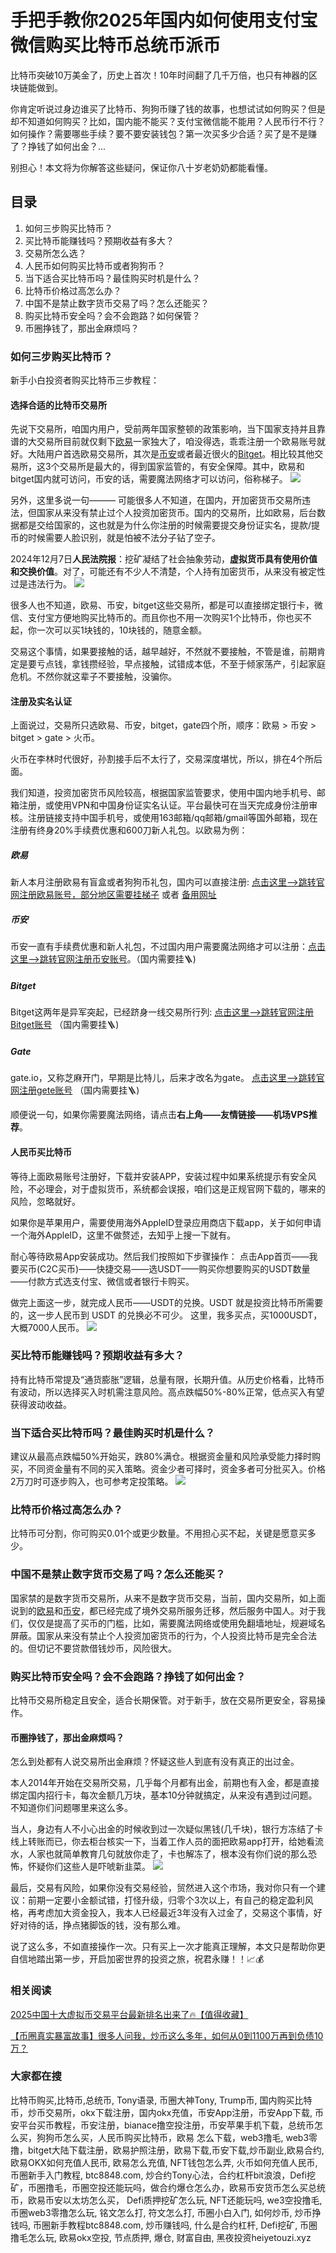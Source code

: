 # 手把手教你2025年国内如何使用支付宝微信购买比特币总统币派币
比特币突破10万美金了，历史上首次！10年时间翻了几千万倍，也只有神器的区块链能做到。

你肯定听说过身边谁买了比特币、狗狗币赚了钱的故事，也想试试如何购买？但是却不知道如何购买？比如，国内能不能买？支付宝微信能不能用？人民币行不行？如何操作？需要哪些手续？要不要安装钱包？第一次买多少合适？买了是不是赚了？挣钱了如何出金？... 

别担心！本文将为你解答这些疑问，保证你八十岁老奶奶都能看懂。

## 目录

1. 如何三步购买比特币？
2. 买比特币能赚钱吗？预期收益有多大？
3. 交易所怎么选？
4. 人民币如何购买比特币或者狗狗币？
5. 当下适合买比特币吗？最佳购买时机是什么？
6. 比特币价格过高怎么办？
7. 中国不是禁止数字货币交易了吗？怎么还能买？
8. 购买比特币安全吗？会不会跑路？如何保管？
9. 币圈挣钱了，那出金麻烦吗？

### 如何三步购买比特币？

新手小白投资者购买比特币三步教程：

#### 选择合适的比特币交易所
先说下交易所，咱国内用户，受前两年国家整顿的政策影响，当下国家支持并且靠谱的大交易所目前就仅剩下[欧易](https://www.chouyi.world/zh-hans/join/18639032)一家独大了，咱没得选，乖乖注册一个欧易账号就好。大陆用户首选欧易交易所，其次是[币安](https://accounts.binance.com/zh-CN/register?ref=36457687)或者最近很火的[Bitget](https://www.bitget.com/zh-CN/referral/register?from=referral&clacCode=VRNEYUTR)。相比较其他交易所，这3个交易所是最大的，得到国家监管的，有安全保障。其中，欧易和bitget国内就可访问，币安的话，需要魔法网络才可以访问，俗称梯子。
![](https://ac63e02.webp.li/ouyi-binance-bitget.png)


另外，这里多说一句——— 可能很多人不知道，在国内，开加密货币交易所违法，但国家从来没有禁止过个人投资加密货币。国内的交易所，比如欧易，后台数据都是交给国家的，这也就是为什么你注册的时候需要提交身份证实名，提款/提币的时候需要人脸识别，就是怕被不法分子钻了空子。

2024年12月7日**人民法院报**：挖矿凝结了社会抽象劳动，**虚拟货币具有使用价值和交换价值**。对了，可能还有不少人不清楚，个人持有加密货币，从来没有被定性过是违法行为。 
![](https://ac63e02.webp.li/ouyi-zhifubao-002.png)

很多人也不知道，欧易、币安，bitget这些交易所，都是可以直接绑定银行卡，微信、支付宝方便地购买比特币的。而且你也不用一次购买1个比特币，你也买不起，你一次可以买1块钱的，10块钱的，随意金额。

交易这个事情，如果要接触的话，越早越好，不然就不要接触，不管是谁，前期肯定是要亏点钱，拿钱攒经验，早点接触，试错成本低，不至于倾家荡产，引起家庭危机。不然你就这辈子不要接触，没骗你。


#### 注册及实名认证

上面说过，交易所只选欧易、币安，bitget，gate四个所，顺序：欧易 > 币安 > bitget > gate > 火币。 

火币在李林时代很好，孙割接手后不太行了，交易深度堪忧，所以，排在4个所后面。

我们知道，投资加密货币风险较高，根据国家监管要求，使用中国内地手机号、邮箱注册，或使用VPN和中国身份证实名认证。平台最快可在当天完成身份注册审核。注册链接支持中国手机号，或使用163邮箱/qq邮箱/gmail等国外邮箱，现在注册有终身20%手续费优惠和600刀新人礼包。以欧易为例：

##### 欧易
新人本月注册欧易有盲盒或者狗狗币礼包，国内可以直接注册: [点击这里–>跳转官网注册欧易账号，部分地区需要挂梯子](https://www.chouyi.world/zh-hans/join/18639032)  或者 [备用网址](https://www.okx.com/zh-hans/join/74873351)

##### 币安
币安一直有手续费优惠和新人礼包，不过国内用户需要魔法网络才可以注册：[点击这里-->跳转官网注册币安账号](https://accounts.binance.com/zh-CN/register?ref=36457687)。（国内需要挂🪜) 

##### Bitget
Bitget这两年是异军突起，已经跻身一线交易所行列: [点击这里-->跳转官网注册Bitget账号](https://www.bitget.com/zh-CN/referral/register?from=referral&clacCode=VRNEYUTR) （国内需要挂🪜)

##### Gate
gate.io，又称芝麻开门，早期是比特儿，后来才改名为gate。 [点击这里-->跳转官网注册gete账号](https://www.gate.io/signup/A1ERAQ?ref_type=103) （国内需要挂🪜)

顺便说一句，如果你需要魔法网络，请点击**右上角——友情链接——机场VPS推荐**。



#### 人民币买比特币

等待上面欧易账号注册好，下载并安装APP，安装过程中如果系统提示有安全风险，不必理会，对于虚拟货币，系统都会误报，咱们这是正规官网下载的，哪来的风险，忽略就好。

如果你是苹果用户，需要使用海外AppleID登录应用商店下载app，关于如何申请一个海外AppleID，这里不做赘述，去知乎上搜一下就有。

耐心等待欧易App安装成功。然后我们按照如下步骤操作：
点击App首页——我要买币(C2C买币)——快捷交易——选USDT——购买你想要购买的USDT数量——付款方式选支付宝、微信或者银行卡购买。

做完上面这一步，就完成人民币——USDT的兑换。USDT 就是投资比特币所需要的，这一步人民币到 USDT 的兑换必不可少。
这里，我多买点，买1000USDT，大概7000人民币。
![](https://ac63e02.webp.li/ouyichongzhi.png)


### 买比特币能赚钱吗？预期收益有多大？

持有比特币常提及“通货膨胀”逻辑，总量有限，长期升值。从历史价格看，比特币有波动，所以选择买入时机需注意风险。高点跌幅50%-80%正常，低点买入有望获得波动收益。

### 当下适合买比特币吗？最佳购买时机是什么？

建议从最高点跌幅50%开始买，跌80%满仓。根据资金量和风险承受能力择时购买，不同资金量有不同的买入策略。资金少者可择时，资金多者可分批买入。价格2万刀时可逐步购入，也可参考定投策略。
![](https://ac63e02.webp.li/btc-quxian.png)



###  比特币价格过高怎么办？

比特币可分割，你可购买0.01个或更少数量。不用担心买不起，关键是愿意买多少。


### 中国不是禁止数字货币交易了吗？怎么还能买？

国家禁的是数字货币交易所，从来不是数字货币交易，当前，国内交易所，如上面说到的[欧易](https://www.chouyi.world/zh-hans/join/18639032)和[币安](ttps://accounts.binance.com/zh-CN/register?ref=36457687)，都已经完成了境外交易所服务迁移，然后服务中国人。对于我们，仅仅是提高了买币的门槛，比如，需要魔法网络或使用免翻墙地址，规避域名屏蔽。国家从来没有禁止个人投资加密货币的行为，个人投资比特币是完全合法的。但切记不要贷款借钱炒币，风险很大。


### 购买比特币安全吗？会不会跑路？挣钱了如何出金？

比特币交易所稳定且安全，适合长期保管。对于新手，放在交易所更安全，容易操作。

#### 币圈挣钱了，那出金麻烦吗？
怎么到处都有人说交易所出金麻烦？怀疑这些人到底有没有真正的出过金。

本人2014年开始在交易所交易，几乎每个月都有出金，前期也有入金，都是直接绑定国内招行卡，每次金额几万块，基本10分钟就搞定，从来没有遇到过问题。不知道你们问题哪里来这么多。

当人，身边有人不小心出金的时候收到过一次疑似黑钱(几千块)，银行方冻结了卡线上转账而已，你去柜台核实一下，当着工作人员的面把欧易app打开，给她看流水，人家也就简单教育几句就放你走了，卡也解冻了，根本没有你们说的那么恐怖，怀疑你们这些人是吓唬新韭菜。
![](https://ac63e02.webp.li/chujin.jpg)



最后，交易有风险，如果你没有交易经验，贸然进入这个市场，我对你只有一个建议：前期一定要小金额试错，打怪升级，归零个3次以上，有自己的稳定盈利风格，再考虑加大资金投入，我本人已经最近3年没有入过金了，交易这个事情，好好对待的话，挣点猪脚饭的钱，没有那么难。

说了这么多，不如直接操作一次。只有买上一次才能真正理解，本文只是帮助你更自信地踏出第一步，开启加密世界的投资之旅，祝君永赚！！📈💰

### 相关阅读
[2025中国十大虚拟币交易平台最新排名出来了🔥【值得收藏】](https://btc8848.com/top-10-exchanges/)

[【币圈真实暴富故事】很多人问我，炒币这么多年，如何从0到1100万再到负债10万？](https://heiyetouzi.xyz/biquanstory001/)


### 大家都在搜
比特币购买,比特币,总统币, Tony语录, 币圈大神Tony, Trump币, 国内购买比特币，炒币交易所，okx下载注册，国内okx充值，币安App注册，币安App下载, 币安平台买币教程，币安注册，bianace撸空投注册，币安苹果手机下载，总统币怎么买，狗狗币怎么买，人民币购买比特币，欧易 怎么下载，web3撸毛, web3零撸，bitget大陆下载注册，欧易护照注册，欧易下载,币安下载,炒币副业,欧易合约, 欧易OKX如何充值人民币, 欧易怎么充值, NFT钱包怎么弄, 火币如何充值人民币, 币圈新手入门教程, btc8848.com, 炒合约Tony心法，合约杠杆bit浪浪，Defi挖矿，币圈撸毛，币圈空投还能玩吗，做合约爆仓怎么办，欧易币安货币怎么买总统币，欧易币安以太坊怎么买， Defi质押挖矿怎么玩, NFT还能玩吗, we3空投撸毛, 币圈web3零撸怎么玩, 铭文怎么打, 符文怎么打, 币圈小白入门, 如何炒币, 炒币挣钱吗, 币圈新手教程btc8848.com, 炒币赚钱吗, 什么是合约杠杆, Defi挖矿, 币圈撸毛怎么玩, 欧易okx空投, 节点质押, 爆仓, 财富自由, 黑夜投资heiyetouzi.xyz
